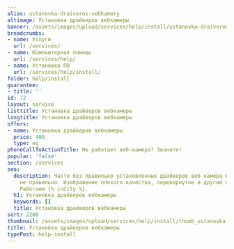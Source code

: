 ```yaml
---
alias: ustanovka-draiverov-vebkamery
altimage: Установка драйверов вебкамеры
banner: /assets/images/upload/services/help/install/ustanovka-draiverov-vebkamery.jpg
breadcrumbs:
- name: Услуги
  url: /services/
- name: Компьютерная помощь
  url: /services/help/
- name: Установка ПО
  url: /services/help/install/
folder: help/install
guarantee:
- title: ''
id: 72
layout: service
listtitle: Установка драйверов вебкамеры
longtitle: Установка драйверов вебкамеры
offers:
- name: Установка драйверов вебкамеры
  price: 400
  type: eq
phoneCallToActionTitle: Не работает веб-камера? Звоните!
popular: 'false'
section: /services
seo:
  description: Часто без правильно установленных драйверов веб камера может работать
    не правильно. Изображение плохого качества, перевернутое и другие проблемы. Исправим.
    Работаем {% inCity %}.
  h1: Установка драйверов вебкамеры
  keywords: []
  title: Установка драйверов вебкамеры
sort: 2200
thumbnail: /assets/images/upload/services/help/install/thumb_ustanovka-draiverov-vebkamery.jpg
title: Установка драйверов вебкамеры
typePost: help-install
---
```

